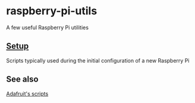 # raspberry-pi-utils
A few useful Raspberry Pi utilities

## [Setup](setup)

Scripts typically used during the initial configuration of a new Raspberry Pi

## See also
[Adafruit's scripts](https://github.com/adafruit/Raspberry-Pi-Installer-Scripts)
